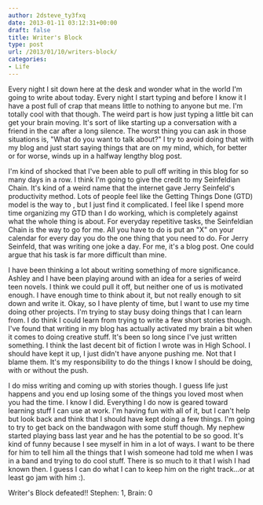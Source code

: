 ```yaml
---
author: 2dsteve_ty3fxq
date: 2013-01-11 03:12:31+00:00
draft: false
title: Writer's Block
type: post
url: /2013/01/10/writers-block/
categories:
- Life
---
```


Every night I sit down here at the desk and wonder what in the world I'm going to write about today. Every night I start typing and before I know it I have a post full of crap that means little to nothing to anyone but me. I'm totally cool with that though. The weird part is how just typing a little bit can get your brain moving. It's sort of like starting up a conversation with a friend in the car after a long silence. The worst thing you can ask in those situations is, "What do you want to talk about?" I try to avoid doing that with my blog and just start saying things that are on my mind, which, for better or for worse, winds up in a halfway lengthy blog post.<!-- more -->

I'm kind of shocked that I've been able to pull off writing in this blog for so many days in a row. I think I'm going to give the credit to my Seinfeldian Chain. It's kind of a weird name that the internet gave Jerry Seinfeld's productivity method. Lots of people feel like the Getting Things Done (GTD) model is the way to , but I just find it complicated. I feel like I spend more time organizing my GTD than I do working, which is completely against what the whole thing is about. For everyday repetitive tasks, the Seinfeldian Chain is the way to go for me. All you have to do is put an "X" on your calendar for every day you do the one thing that you need to do. For Jerry Seinfeld, that was writing one joke a day. For me, it's a blog post. One could argue that his task is far more difficult than mine.

I have been thinking a lot about writing something of more significance. Ashley and I have been playing around with an idea for a series of weird teen novels. I think we could pull it off, but neither one of us is motivated enough. I have enough time to think about it, but not really enough to sit down and write it. Okay, so I have plenty of time, but I want to use my time doing other projects. I'm trying to stay busy doing things that I can learn from. I do think I could learn from trying to write a few short stories though. I've found that writing in my blog has actually activated my brain a bit when it comes to doing creative stuff. It's been so long since I've just written something. I think the last decent bit of fiction I wrote was in High School. I should have kept it up, I just didn't have anyone pushing me. Not that I blame them. It's my responsibility to do the things I know I should be doing, with or without the push.

I do miss writing and coming up with stories though. I guess life just happens and you end up losing some of the things you loved most when you had the time. I know I did. Everything I do now is geared toward learning stuff I can use at work. I'm having fun with all of it, but I can't help but look back and think that I should have kept doing a few things. I'm going to try to get back on the bandwagon with some stuff though. My nephew started playing bass last year and he has the potential to be so good. It's kind of funny because I see myself in him in a lot of ways. I want to be there for him to tell him all the things that I wish someone had told me when I was in a band and trying to do cool stuff. There is so much to it that I wish I had known then. I guess I can do what I can to keep him on the right track...or at least go jam with him :).

Writer's Block defeated!! Stephen: 1, Brain: 0

